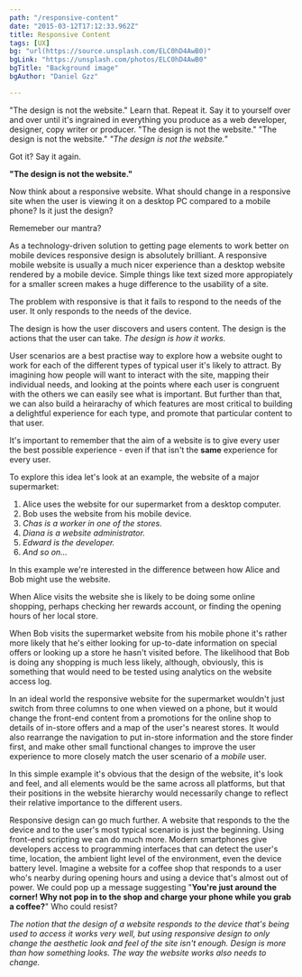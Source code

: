 ```yaml
---
path: "/responsive-content"
date: "2015-03-12T17:12:33.962Z"
title: Responsive Content
tags: [UX]
bg: "url(https://source.unsplash.com/ELC0hD4AwB0)"
bgLink: "https://unsplash.com/photos/ELC0hD4AwB0"
bgTitle: "Background image"
bgAuthor: "Daniel Gzz"

---
```

"The design is not the website." Learn that. Repeat it. Say it to yourself over and over until it's ingrained in everything you produce as a web developer, designer, copy writer or producer. "The design is not the website." "The design is not the website." *"The design is not the website."*

Got it? Say it again.

**"The design is not the website."**
<!-- more -->
Now think about a responsive website. What should change in a responsive site when the user is viewing it on a desktop PC compared to a mobile phone? Is it just the design?

Rememeber our mantra?

As a technology-driven solution to getting page elements to work better on mobile devices responsive design is absolutely brilliant. A responsive mobile website is usually a much nicer experience than a desktop website rendered by a mobile device. Simple things like text sized more appropiately for a smaller screen makes a huge difference to the usability of a site.

The problem with responsive is that it fails to respond to the needs of the user. It only responds to the needs of the device.

The design is how the user discovers and users content. The design is the actions that the user can take. *The design is how it works.*

User scenarios are a best practise way to explore how a website ought to work for each of the different types of typical user it's likely to attract. By imagining how people will want to interact with the site, mapping their individual needs, and looking at the points where each user is congruent with the others we can easily see what is important. But further than that, we can also build a heirarachy of which features are most critical to building a delightful experience for each type, and promote that particular content to that user.

It's important to remember that the aim of a website is to give every user the best possible experience - even if that isn't the **same** experience for every user.

To explore this idea let's look at an example, the website of a major supermarket:

1. Alice uses the website for our supermarket from a desktop computer.
1. Bob uses the website from his mobile device.
1. *Chas is a worker in one of the stores.*
1. *Diana is a website administrator.*
1. *Edward is the developer.*
1. *And so on...*

In this example we're interested in the difference between how Alice and Bob might use the website.

When Alice visits the website she is likely to be doing some online shopping, perhaps checking her rewards account, or finding the opening hours of her local store.

When Bob visits the supermarket website from his mobile phone it's rather more likely that he's either looking for up-to-date information on special offers or looking up a store he hasn't visited before. The likelihood that Bob is doing any shopping is much less likely, although, obviously, this is something that would need to be tested using analytics on the website access log.

In an ideal world the responsive website for the supermarket wouldn't just switch from three columns to one when viewed on a phone, but it would change the front-end content from a promotions for the online shop to details of in-store offers and a map of the user's nearest stores. It would also rearrange the navigation to put in-store information and the store finder first, and make other small functional changes to improve the user experience to more closely match the user scenario of a *mobile* user.

In this simple example it's obvious that the design of the website, it's look and feel, and all elements would be the same across all platforms, but that their positions in the website hierarchy would necessarily change to reflect their relative importance to the different users.

Responsive design can go much further. A website that responds to the the device and to the user's most typical scenario is just the beginning. Using front-end scripting we can do much more. Modern smartphones give developers access to programming interfaces that can detect the user's time, location, the ambient light level of the environment, even the device battery level. Imagine a website for a coffee shop that responds to a user who's nearby during opening hours and using a device that's almost out of power. We could pop up a message suggesting "**You're just around the corner! Why not pop in to the shop and charge your phone while you grab a coffee?**" Who could resist?

*The notion that the design of a website responds to the device that's being used to access it works very well, but using responsive design to only change the aesthetic look and feel of the site isn't enough. Design is more than how something looks. The way the website works also needs to change.*